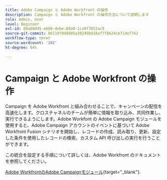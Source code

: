 ```yaml
---
title: Adobe Campaign と Adobe Workfront の操作
description: Campaign と Adobe Workfront の操作方法について説明します
role: Admin, User
level: Beginner
exl-id: 09a80d45-e600-4ebe-89a0-1ca9f7651ac9
source-git-commit: 061197048885a30249bd18af7f8b24cb71def742
workflow-type: tm+mt
source-wordcount: '102'
ht-degree: 94%

---
```


# Campaign と Adobe Workfront の操作

Campaign を Adobe Workfront と組み合わせることで、キャンペーンの配信を高速化します。クロスチャネルのチームが簡単に情報を取り込み、共同作業し、実行できるようにします。Adobe Workfont の Adobe Campaign モジュールを使用すると、Adobe Campaign アカウントのイベントに基づいて Adobe Workfront Fusion シナリオを開始し、レコードの作成、読み取り、更新、設定した条件を使用したレコードの検索、カスタム API 呼び出しの実行を行うことができます。


この統合を設定する手順について詳しくは、Adobe Workfront のドキュメントを参照してください。


[Adobe WorkfrontのAdobe Campaignモジュール](https://experienceleague.adobe.com/docs/workfront/using/adobe-workfront-fusion/fusion-apps-and-modules/adobe-campaign-classic-connector.html?lang=ja){target="_blank"}.

